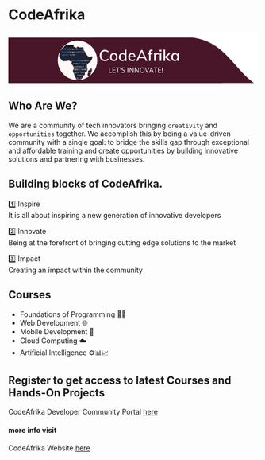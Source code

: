 # CodeAfrika

<div align="center">
<a href="https://www.codeafrika.co.ke/">
<img src="MicrosoftClone/assets/codeafrika_logo.png">
</a>
</div>

## Who Are We?

We are a community of tech innovators bringing `creativity` and `opportunities` together. We accomplish this by being a value-driven community with a single goal: to bridge the skills gap through exceptional and affordable training and create opportunities by building innovative solutions and partnering with businesses.

## Building blocks of CodeAfrika.

1️⃣ Inspire <br>
It is all about inspiring a new generation of innovative developers

2️⃣ Innovate <br>
Being at the forefront of bringing cutting edge solutions to the market

3️⃣ Impact <br>
Creating an impact within the community

## Courses

- Foundations of Programming 👨‍💻
- Web Development 🌐
- Mobile Development 📱
- Cloud Computing ☁️
- Artificial Intelligence ⚙️📊📈

## Register to get access to latest Courses and Hands-On Projects

CodeAfrika Developer Community Portal [here](https://community.codeafrika.co.ke/register?ref=6WL8347548)

#### more info visit

CodeAfrika Website [here](https://www.codeafrika.co.ke/)
